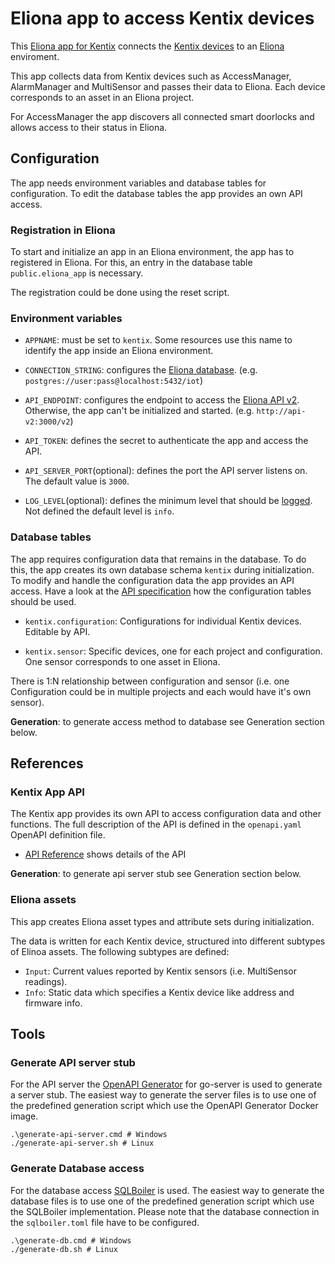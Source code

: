 # Eliona app to access Kentix devices
This [Eliona app for Kentix](https://github.com/eliona-smart-building-assistant/kentix-app) connects the [Kentix devices](https://www.kentix.com/) to an [Eliona](https://www.eliona.io/) enviroment.

This app collects data from Kentix devices such as AccessManager, AlarmManager and MultiSensor and passes their data to Eliona. Each device corresponds to an asset in an Eliona project.

For AccessManager the app discovers all connected smart doorlocks and allows access to their status in Eliona.

## Configuration

The app needs environment variables and database tables for configuration. To edit the database tables the app provides an own API access.

### Registration in Eliona ###

To start and initialize an app in an Eliona environment, the app has to registered in Eliona. For this, an entry in the database table `public.eliona_app` is necessary.

The registration could be done using the reset script.

### Environment variables

- `APPNAME`: must be set to `kentix`. Some resources use this name to identify the app inside an Eliona environment.

- `CONNECTION_STRING`: configures the [Eliona database](https://github.com/eliona-smart-building-assistant/go-utils/tree/main/db). (e.g. `postgres://user:pass@localhost:5432/iot`)

- `API_ENDPOINT`:  configures the endpoint to access the [Eliona API v2](https://github.com/eliona-smart-building-assistant/eliona-api). Otherwise, the app can't be initialized and started. (e.g. `http://api-v2:3000/v2`)

- `API_TOKEN`: defines the secret to authenticate the app and access the API.

- `API_SERVER_PORT`(optional): defines the port the API server listens on. The default value is `3000`.

- `LOG_LEVEL`(optional): defines the minimum level that should be [logged](https://github.com/eliona-smart-building-assistant/go-utils/blob/main/log/README.md). Not defined the default level is `info`.

### Database tables ###

The app requires configuration data that remains in the database. To do this, the app creates its own database schema `kentix` during initialization. To modify and handle the configuration data the app provides an API access. Have a look at the [API specification](https://eliona-smart-building-assistant.github.io/open-api-docs/?https://raw.githubusercontent.com/eliona-smart-building-assistant/kentix-app/develop/openapi.yaml) how the configuration tables should be used.

- `kentix.configuration`: Configurations for individual Kentix devices. Editable by API.

- `kentix.sensor`: Specific devices, one for each project and configuration. One sensor corresponds to one asset in Eliona.

There is 1:N relationship between configuration and sensor (i.e. one Configuration could be in multiple projects and each would have it's own sensor).

**Generation**: to generate access method to database see Generation section below.


## References

### Kentix App API ###

The Kentix app provides its own API to access configuration data and other functions. The full description of the API is defined in the `openapi.yaml` OpenAPI definition file.

- [API Reference](https://eliona-smart-building-assistant.github.io/open-api-docs/?https://raw.githubusercontent.com/eliona-smart-building-assistant/kentix-app/develop/openapi.yaml) shows details of the API

**Generation**: to generate api server stub see Generation section below.


### Eliona assets ###

This app creates Eliona asset types and attribute sets during initialization.

The data is written for each Kentix device, structured into different subtypes of Elinoa assets. The following subtypes are defined:

- `Input`: Current values reported by Kentix sensors (i.e. MultiSensor readings).
- `Info`: Static data which specifies a Kentix device like address and firmware info.

## Tools

### Generate API server stub ###

For the API server the [OpenAPI Generator](https://openapi-generator.tech/docs/generators/openapi-yaml) for go-server is used to generate a server stub. The easiest way to generate the server files is to use one of the predefined generation script which use the OpenAPI Generator Docker image.

```
.\generate-api-server.cmd # Windows
./generate-api-server.sh # Linux
```

### Generate Database access ###

For the database access [SQLBoiler](https://github.com/volatiletech/sqlboiler) is used. The easiest way to generate the database files is to use one of the predefined generation script which use the SQLBoiler implementation. Please note that the database connection in the `sqlboiler.toml` file have to be configured.

```
.\generate-db.cmd # Windows
./generate-db.sh # Linux
```
